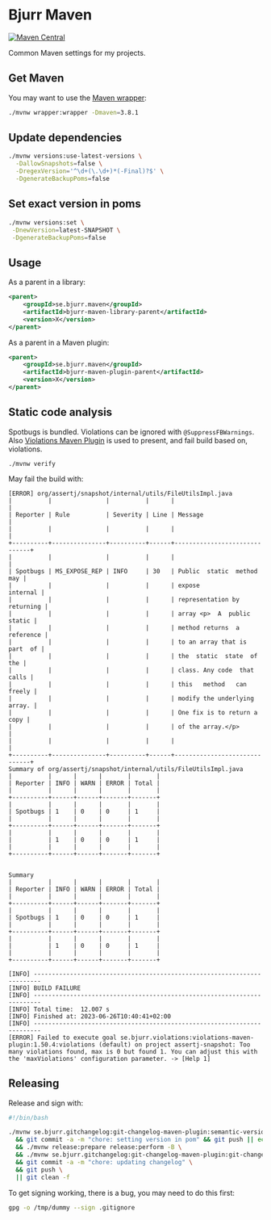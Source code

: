 # Bjurr Maven

[![Maven Central](https://maven-badges.herokuapp.com/maven-central/se.bjurr.maven/bjurr-maven/badge.svg)](https://maven-badges.herokuapp.com/maven-central/se.bjurr.maven/bjurr-maven)

Common Maven settings for my projects.

## Get Maven

You may want to use the [Maven wrapper](https://maven.apache.org/wrapper):

```sh
./mvnw wrapper:wrapper -Dmaven=3.8.1
```

## Update dependencies

```sh
./mvnw versions:use-latest-versions \
  -DallowSnapshots=false \
  -DregexVersion='^\d+(\.\d+)*(-Final)?$' \
  -DgenerateBackupPoms=false
```

## Set exact version in poms

```sh
./mvnw versions:set \
 -DnewVersion=latest-SNAPSHOT \
 -DgenerateBackupPoms=false
```

## Usage

As a parent in a library:

```xml
<parent>
    <groupId>se.bjurr.maven</groupId>
    <artifactId>bjurr-maven-library-parent</artifactId>
    <version>X</version>
</parent>
```

As a parent in a Maven plugin:

```xml
<parent>
    <groupId>se.bjurr.maven</groupId>
    <artifactId>bjurr-maven-plugin-parent</artifactId>
    <version>X</version>
</parent>
```

## Static code analysis

Spotbugs is bundled. Violations can be ignored with `@SuppressFBWarnings`. Also [Violations Maven Plugin](https://github.com/tomasbjerre/violations-maven-plugin) is used to present, and fail build based on, violations.

```
./mvnw verify 
```

May fail the build with:

```
[ERROR] org/assertj/snapshot/internal/utils/FileUtilsImpl.java
|          |               |          |      |                              |
| Reporter | Rule          | Severity | Line | Message                      |
|          |               |          |      |                              |
+----------+---------------+----------+------+------------------------------+
|          |               |          |      |                              |
| Spotbugs | MS_EXPOSE_REP | INFO     | 30   | Public  static  method   may |
|          |               |          |      | expose              internal |
|          |               |          |      | representation by  returning |
|          |               |          |      | array <p>  A  public  static |
|          |               |          |      | method returns  a  reference |
|          |               |          |      | to an array that is part  of |
|          |               |          |      | the  static  state  of   the |
|          |               |          |      | class. Any code  that  calls |
|          |               |          |      | this   method   can   freely |
|          |               |          |      | modify the underlying array. |
|          |               |          |      | One fix is to return a  copy |
|          |               |          |      | of the array.</p>            |
|          |               |          |      |                              |
+----------+---------------+----------+------+------------------------------+
Summary of org/assertj/snapshot/internal/utils/FileUtilsImpl.java
|          |      |      |       |       |
| Reporter | INFO | WARN | ERROR | Total |
|          |      |      |       |       |
+----------+------+------+-------+-------+
|          |      |      |       |       |
| Spotbugs | 1    | 0    | 0     | 1     |
|          |      |      |       |       |
+----------+------+------+-------+-------+
|          |      |      |       |       |
|          | 1    | 0    | 0     | 1     |
|          |      |      |       |       |
+----------+------+------+-------+-------+


Summary
|          |      |      |       |       |
| Reporter | INFO | WARN | ERROR | Total |
|          |      |      |       |       |
+----------+------+------+-------+-------+
|          |      |      |       |       |
| Spotbugs | 1    | 0    | 0     | 1     |
|          |      |      |       |       |
+----------+------+------+-------+-------+
|          |      |      |       |       |
|          | 1    | 0    | 0     | 1     |
|          |      |      |       |       |
+----------+------+------+-------+-------+

[INFO] ------------------------------------------------------------------------
[INFO] BUILD FAILURE
[INFO] ------------------------------------------------------------------------
[INFO] Total time:  12.007 s
[INFO] Finished at: 2023-06-26T10:40:41+02:00
[INFO] ------------------------------------------------------------------------
[ERROR] Failed to execute goal se.bjurr.violations:violations-maven-plugin:1.50.4:violations (default) on project assertj-snapshot: Too many violations found, max is 0 but found 1. You can adjust this with the 'maxViolations' configuration parameter. -> [Help 1]
```

## Releasing

Release and sign with:

```sh
#!/bin/bash

./mvnw se.bjurr.gitchangelog:git-changelog-maven-plugin:semantic-version \
  && git commit -a -m "chore: setting version in pom" && git push || echo "No new version" \
  && ./mvnw release:prepare release:perform -B \
  && ./mvnw se.bjurr.gitchangelog:git-changelog-maven-plugin:git-changelog \
  && git commit -a -m "chore: updating changelog" \
  && git push \
  || git clean -f
```

To get signing working, there is a bug, you may need to do this first:

```sh
gpg -o /tmp/dummy --sign .gitignore
```
